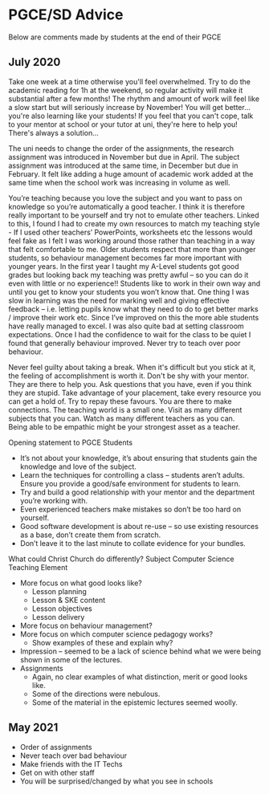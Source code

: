 
PGCE/SD Advice
==============

Below are comments made by students at the end of their PGCE


July 2020
---------

Take one week at a time otherwise you'll feel overwhelmed. Try to do the academic reading for 1h at the weekend, 
so regular activity will make it substantial after a few months! The rhythm and amount of work will feel like a slow start 
but will seriously increase by November! You will get better... you're also learning like your students! 
If you feel that you can't cope, talk to your mentor at school or your tutor at uni, they're here to help you!
There's always a solution...


The uni needs to change the order of the assignments, the research assignment was introduced in November but due in April.
The subject assignment was introduced at the same time, in December but due in February.
It felt like adding a huge amount of academic work added at the same time when the school work was increasing in volume as well.


You’re teaching because you love the subject and you want to pass on knowledge so you’re automatically a good teacher. I think it is therefore really important to be yourself and try not to emulate other teachers. 
Linked to this, I found I had to create my own resources to match my teaching style - If I used other teachers’ PowerPoints, worksheets etc the lessons would feel fake as I felt I was working around those rather than teaching in a way that felt comfortable to me. Older students respect that more than younger students, so behaviour management becomes far more important with younger years. 
In the first year I taught my A-Level students got good grades but looking back my teaching was pretty awful – so you can do it even with little or no experience!! 
Students like to work in their own way and until you get to know your students you won’t know that. 
One thing I was slow in learning was the need for marking well and giving effective feedback – i.e. letting pupils know what they need to do to get better marks / improve their work etc. Since I’ve improved on this the more able students have really managed to excel.
I was also quite bad at setting classroom expectations. Once I had the confidence to wait for the class to be quiet I found that generally behaviour improved. Never try to teach over poor behaviour.


Never feel guilty about taking a break.
When it's difficult but you stick at it, the feeling of accomplishment is worth it. 
Don't be shy with your mentor. They are there to help you. 
Ask questions that you have, even if you think they are stupid. 
Take advantage of your placement, take every resource you can get a hold of. 
Try to repay these favours. You are there to make connections. The teaching world is a small one. 
Visit as many different subjects that you can. Watch as many different teachers as you can.  
Being able to be empathic might be your strongest asset as a teacher. 


Opening statement to PGCE Students
* It’s not about your knowledge, it’s about ensuring that students gain the knowledge and love of the subject.
* Learn the techniques for controlling a class – students aren’t adults. Ensure you provide a good/safe environment for students to learn.
* Try and build a good relationship with your mentor and the department you’re working with.
* Even experienced teachers make mistakes so don’t be too hard on yourself.
* Good software development is about re-use – so use existing resources as a base, don’t create them from scratch.
* Don’t leave it to the last minute to collate evidence for your bundles. 


What could Christ Church do differently?
Subject Computer Science Teaching Element
* More focus on what good looks like?
    * Lesson planning
    * Lesson & SKE content
    * Lesson objectives
    * Lesson delivery
* More focus on behaviour management?
* More focus on which computer science pedagogy works? 
    * Show examples of these and explain why?
* Impression – seemed to be a lack of science behind what we were being shown in some of the lectures.
* Assignments
    * Again, no clear examples of what distinction, merit or good looks like.
    * Some of the directions were nebulous.
    * Some of the material in the epistemic lectures seemed woolly. 

May 2021
--------

 - Order of assignments
 - Never teach over bad behaviour
 - Make friends with the IT Techs
 - Get on with other staff
 - You will be surprised/changed by what you see in schools
